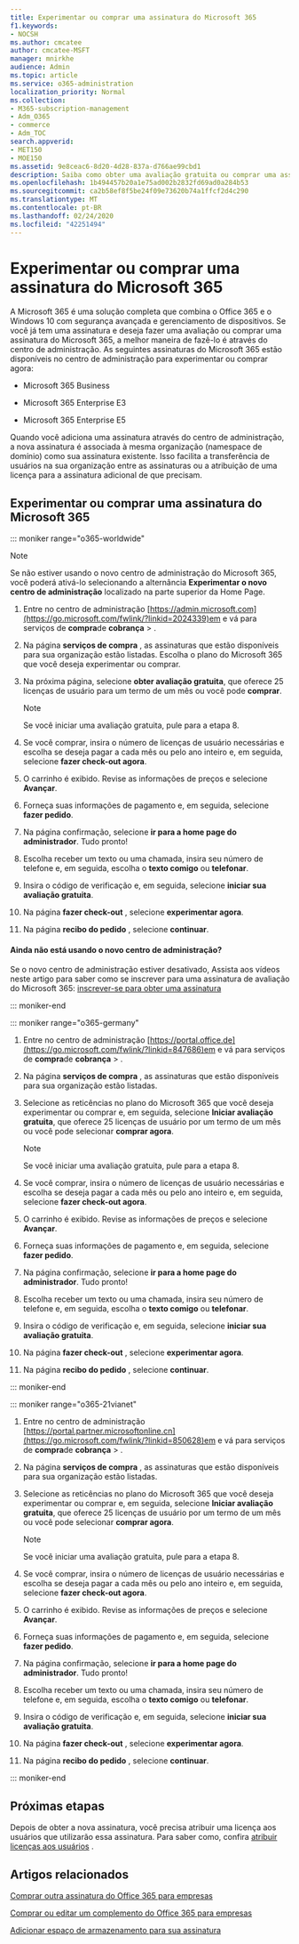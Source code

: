 ```yaml
---
title: Experimentar ou comprar uma assinatura do Microsoft 365
f1.keywords:
- NOCSH
ms.author: cmcatee
author: cmcatee-MSFT
manager: mnirkhe
audience: Admin
ms.topic: article
ms.service: o365-administration
localization_priority: Normal
ms.collection:
- M365-subscription-management
- Adm_O365
- commerce
- Adm_TOC
search.appverid:
- MET150
- MOE150
ms.assetid: 9e8ceac6-8d20-4d28-837a-d766ae99cbd1
description: Saiba como obter uma avaliação gratuita ou comprar uma assinatura para o Microsoft 365.
ms.openlocfilehash: 1b494457b20a1e75ad002b2832fd69ad0a284b53
ms.sourcegitcommit: ca2b58ef8f5be24f09e73620b74a1ffcf2d4c290
ms.translationtype: MT
ms.contentlocale: pt-BR
ms.lasthandoff: 02/24/2020
ms.locfileid: "42251494"
---
```

# <a name="try-or-buy-a-microsoft-365-subscription"></a>Experimentar ou comprar uma assinatura do Microsoft 365

A Microsoft 365 é uma solução completa que combina o Office 365 e o Windows 10 com segurança avançada e gerenciamento de dispositivos. Se você já tem uma assinatura e deseja fazer uma avaliação ou comprar uma assinatura do Microsoft 365, a melhor maneira de fazê-lo é através do centro de administração. As seguintes assinaturas do Microsoft 365 estão disponíveis no centro de administração para experimentar ou comprar agora:
  
- Microsoft 365 Business

- Microsoft 365 Enterprise E3

- Microsoft 365 Enterprise E5

Quando você adiciona uma assinatura através do centro de administração, a nova assinatura é associada à mesma organização (namespace de domínio) como sua assinatura existente. Isso facilita a transferência de usuários na sua organização entre as assinaturas ou a atribuição de uma licença para a assinatura adicional de que precisam.
  
## <a name="try-or-buy-a-microsoft-365-subscription"></a>Experimentar ou comprar uma assinatura do Microsoft 365

::: moniker range="o365-worldwide"

> [!NOTE]
> Se não estiver usando o novo centro de administração do Microsoft 365, você poderá ativá-lo selecionando a alternância **Experimentar o novo centro de administração** localizado na parte superior da Home Page.

1. Entre no centro de administração [https://admin.microsoft.com](https://go.microsoft.com/fwlink/?linkid=2024339)em e vá para serviços de **compra**de **cobrança** \> .

2. Na página **serviços de compra** , as assinaturas que estão disponíveis para sua organização estão listadas. Escolha o plano do Microsoft 365 que você deseja experimentar ou comprar.

3. Na próxima página, selecione **obter avaliação gratuita**, que oferece 25 licenças de usuário para um termo de um mês ou você pode **comprar**.

    > [!NOTE]
    > Se você iniciar uma avaliação gratuita, pule para a etapa 8.
  
4. Se você comprar, insira o número de licenças de usuário necessárias e escolha se deseja pagar a cada mês ou pelo ano inteiro e, em seguida, selecione **fazer check-out agora**.

5. O carrinho é exibido. Revise as informações de preços e selecione **Avançar**.

6. Forneça suas informações de pagamento e, em seguida, selecione **fazer pedido**.

7. Na página confirmação, selecione **ir para a home page do administrador**. Tudo pronto!

8. Escolha receber um texto ou uma chamada, insira seu número de telefone e, em seguida, escolha o **texto comigo** ou **telefonar**.

9. Insira o código de verificação e, em seguida, selecione **iniciar sua avaliação gratuita**.

10. Na página **fazer check-out** , selecione **experimentar agora**.

11. Na página **recibo do pedido** , selecione **continuar**.

#### <a name="not-using-the-new-admin-center-yet"></a>Ainda não está usando o novo centro de administração?

Se o novo centro de administração estiver desativado, Assista aos vídeos neste artigo para saber como se inscrever para uma assinatura de avaliação do Microsoft 365: [inscrever-se para obter uma assinatura](https://support.office.com/article/sign-up-for-a-microsoft-subscription-9ac1a0f1-789b-4143-b954-5821d5d89298)

::: moniker-end

::: moniker range="o365-germany"
1. Entre no centro de administração [https://portal.office.de](https://go.microsoft.com/fwlink/?linkid=847686)em e vá para serviços de **compra**de **cobrança** \> .

2. Na página **serviços de compra** , as assinaturas que estão disponíveis para sua organização estão listadas. 

3. Selecione as reticências no plano do Microsoft 365 que você deseja experimentar ou comprar e, em seguida, selecione **Iniciar avaliação gratuita**, que oferece 25 licenças de usuário por um termo de um mês ou você pode selecionar **comprar agora**.

    > [!NOTE]
    > Se você iniciar uma avaliação gratuita, pule para a etapa 8.
  
4. Se você comprar, insira o número de licenças de usuário necessárias e escolha se deseja pagar a cada mês ou pelo ano inteiro e, em seguida, selecione **fazer check-out agora**.

5. O carrinho é exibido. Revise as informações de preços e selecione **Avançar**.

6. Forneça suas informações de pagamento e, em seguida, selecione **fazer pedido**.

7. Na página confirmação, selecione **ir para a home page do administrador**. Tudo pronto!

8. Escolha receber um texto ou uma chamada, insira seu número de telefone e, em seguida, escolha o **texto comigo** ou **telefonar**.

9. Insira o código de verificação e, em seguida, selecione **iniciar sua avaliação gratuita**.

10. Na página **fazer check-out** , selecione **experimentar agora**.

11. Na página **recibo do pedido** , selecione **continuar**.

::: moniker-end

::: moniker range="o365-21vianet"
1. Entre no centro de administração [https://portal.partner.microsoftonline.cn](https://go.microsoft.com/fwlink/?linkid=850628)em e vá para serviços de **compra**de **cobrança** \> .

2. Na página **serviços de compra** , as assinaturas que estão disponíveis para sua organização estão listadas. 

3. Selecione as reticências no plano do Microsoft 365 que você deseja experimentar ou comprar e, em seguida, selecione **Iniciar avaliação gratuita**, que oferece 25 licenças de usuário por um termo de um mês ou você pode selecionar **comprar agora**.

    > [!NOTE]
    > Se você iniciar uma avaliação gratuita, pule para a etapa 8.
  
4. Se você comprar, insira o número de licenças de usuário necessárias e escolha se deseja pagar a cada mês ou pelo ano inteiro e, em seguida, selecione **fazer check-out agora**.

5. O carrinho é exibido. Revise as informações de preços e selecione **Avançar**.

6. Forneça suas informações de pagamento e, em seguida, selecione **fazer pedido**.

7. Na página confirmação, selecione **ir para a home page do administrador**. Tudo pronto!

8. Escolha receber um texto ou uma chamada, insira seu número de telefone e, em seguida, escolha o **texto comigo** ou **telefonar**.

9. Insira o código de verificação e, em seguida, selecione **iniciar sua avaliação gratuita**.

10. Na página **fazer check-out** , selecione **experimentar agora**.

11. Na página **recibo do pedido** , selecione **continuar**.

::: moniker-end


## <a name="next-steps"></a>Próximas etapas

Depois de obter a nova assinatura, você precisa atribuir uma licença aos usuários que utilizarão essa assinatura. Para saber como, confira [atribuir licenças aos usuários](../admin/manage/assign-licenses-to-users.md) .

## <a name="related-articles"></a>Artigos relacionados

[Comprar outra assinatura do Office 365 para empresas](buy-another-subscription.md)

[Comprar ou editar um complemento do Office 365 para empresas](buy-or-edit-an-add-on.md)

[Adicionar espaço de armazenamento para sua assinatura](add-storage-space.md)

